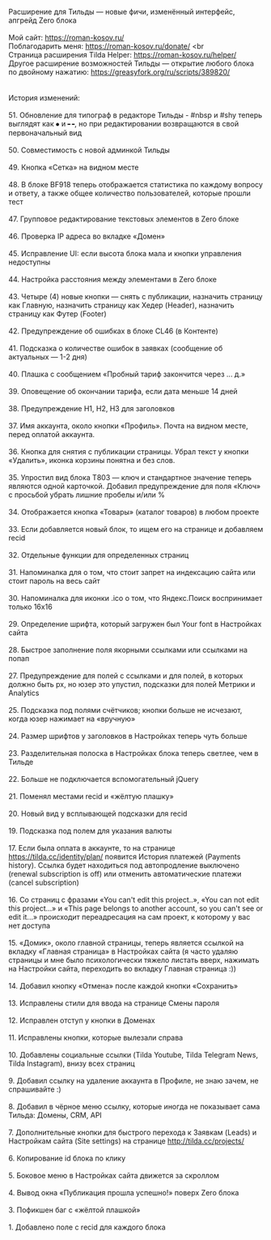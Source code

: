 Расширение для Тильды — новые фичи, изменённый интерфейс, апгрейд Zero блока
<br>
<br>Мой сайт: https://roman-kosov.ru/
<br>Поблагодарить меня: https://roman-kosov.ru/donate/
<br
<br>Страница расширения Tilda Helper: https://roman-kosov.ru/helper/
<br>Другое расширение возможностей Тильды — открытие любого блока по двойному нажатию: https://greasyfork.org/ru/scripts/389820/
<br>
<br><br>История изменений:
<br><br>51. Обновление для типограф в редакторе Тильды - #nbsp и #shy теперь выглядят как ⦁ и ╍, но при редактировании возвращаются в свой первоначальный вид
<br><br>50. Совместимость с новой админкой Тильды
<br><br>49. Кнопка «Сетка» на видном месте
<br><br>48. В блоке BF918 теперь отображается статистика по каждому вопросу и ответу, а также общее количество пользователей, которые прошли тест
<br><br>47. Групповое редактирование текстовых элементов в Zero блоке
<br><br>46. Проверка IP адреса во вкладке «Домен»
<br><br>45. Исправление UI: если высота блока мала и кнопки управления недоступны
<br><br>44. Настройка расстояния между элементами в Zero блоке
<br><br>43. Четыре (4) новые кнопки — снять с публикации, назначить страницу как Главную, назначить страницу как Хедер (Header), назначить страницу как Футер (Footer)
<br><br>42. Предупреждение об ошибках в блоке CL46 (в Контенте)
<br><br>41. Подсказка о количестве ошибок в заявках (сообщение об актуальных — 1-2 дня)
<br><br>40. Плашка с сообщением «Пробный тариф закончится через ... д.»
<br><br>39. Оповещение об окончании тарифа, если дата меньше 14 дней
<br><br>38. Предупреждение H1, H2, H3 для заголовков
<br><br>37. Имя аккаунта, около кнопки «Профиль». Почта на видном месте, перед оплатой аккаунта.
<br><br>36. Кнопка для снятия с публикации страницы. Убрал текст у кнопки «Удалить», иконка корзины понятна и без слов.
<br><br>35. Упростил вид блока T803 — ключ и стандартное значение теперь являются одной карточкой. Добавил предупреждение для поля «Ключ» с просьбой убрать лишние пробелы и/или %
<br><br>34. Отображается кнопка «Товары» (каталог товаров) в любом проекте
<br><br>33. Если добавляется новый блок, то ищем его на странице и добавляем recid
<br><br>32. Отдельные функции для определенных страниц
<br><br>31. Напоминалка для о том, что стоит запрет на индексацию сайта или стоит пароль на весь сайт
<br><br>30. Напоминалка для иконки .ico о том, что Яндекс.Поиск воспринимает только 16x16
<br><br>29. Определение шрифта, который загружен был Your font в Настройках сайта
<br><br>28. Быстрое заполнение поля якорными ссылками или ссылками на попап
<br><br>27. Предупреждение для полей с ссылками и для полей, в которых должно быть px, но юзер это упустил, подсказки для полей Метрики и Analytics
<br><br>25. Подсказка под полями счётчиков; кнопки больше не исчезают, когда юзер нажимает на «вручную»
<br><br>24. Размер шрифтов у заголовков в Настройках теперь чуть больше
<br><br>23. Разделительная полоска в Настройках блока теперь светлее, чем в Тильде
<br><br>22. Больше не подключается вспомогательный jQuery
<br><br>21. Поменял местами recid и «жёлтую плашку»
<br><br>20. Новый вид у всплывающей подсказки для recid
<br><br>19. Подсказка под полем для указания валюты
<br><br>17. Если была оплата в аккаунте, то на странице https://tilda.cc/identity/plan/ появится История платежей (Payments history). Ссылка будет находиться под автопродление выключено (renewal subscription is off) или отменить автоматические платежи (cancel subscription)
<br><br>16. Со страниц с фразами «You can't edit this project..», «You can not edit this project...» и «This page belongs to another account, so you can't see or edit it...» происходит переадресация на сам проект, к которому у вас нет доступа
<br><br>15. «Домик», около главной страницы, теперь является ссылкой на вкладку «Главная страница» в Настройках сайта (я часто удаляю страницы и мне было психологически тяжело листать вверх, нажимать на Настройки сайта, переходить во вкладку Главная страница :))
<br><br>14. Добавил кнопку «Отмена» после каждой кнопки «Сохранить»
<br><br>13. Исправлены стили для ввода на странице Смены пароля
<br><br>12. Исправлен отступ у кнопки в Доменах
<br><br>11. Исправлены кнопки, которые вылезали справа
<br><br>10. Добавлены социальные ссылки (Tilda Youtube, Tilda Telegram News, Tilda Instagram), внизу всех страниц
<br><br>9. Добавил ссылку на удаление аккаунта в Профиле, не знаю зачем, не спрашивайте :)
<br><br>8. Добавил в чёрное меню ссылку, которые иногда не показывает сама Тильда: Домены, CRM, API
<br><br>7. Дополнительные кнопки для быстрого перехода к Заявкам (Leads) и Настройкам сайта (Site settings) на странице http://tilda.cc/projects/
<br><br>6. Копирование id блока по клику
<br><br>5. Боковое меню в Настройках сайта движется за скроллом
<br><br>4. Вывод окна «Публикация прошла успешно!» поверх Zero блока
<br><br>3. Пофикшен баг с «жёлтой плашкой»
<br><br>1. Добавлено поле с recid для каждого блока
